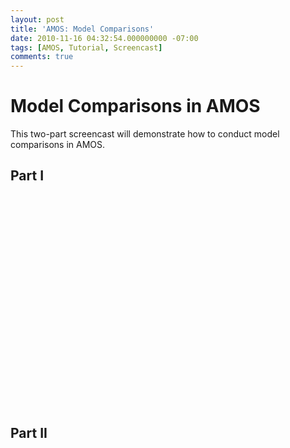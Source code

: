 ```yaml
---
layout: post
title: 'AMOS: Model Comparisons'
date: 2010-11-16 04:32:54.000000000 -07:00
tags: [AMOS, Tutorial, Screencast]
comments: true
---
```


# Model Comparisons in AMOS

This two-part screencast will demonstrate how to conduct model comparisons in AMOS.

## Part I

<p><object width="560" height="340"><param name="movie" value="http://www.youtube.com/v/Rqm7Mmsj3yM?fs=1&amp;hl=en_US&amp;hd=1" /><param name="allowFullScreen" value="true" /><param name="allowscriptaccess" value="always" /><embed src="http://www.youtube.com/v/Rqm7Mmsj3yM?fs=1&amp;hl=en_US&amp;hd=1" type="application/x-shockwave-flash" allowscriptaccess="always" allowfullscreen="true" width="560" height="340"></embed></object></p>

## Part II

<p><object width="560" height="340"><param name="movie" value="http://www.youtube.com/v/0egDHklZdhI?fs=1&amp;hl=en_US&amp;hd=1" /><param name="allowFullScreen" value="true" /><param name="allowscriptaccess" value="always" /><embed src="http://www.youtube.com/v/0egDHklZdhI?fs=1&amp;hl=en_US&amp;hd=1" type="application/x-shockwave-flash" allowscriptaccess="always" allowfullscreen="true" width="560" height="340"></embed></object></p>
